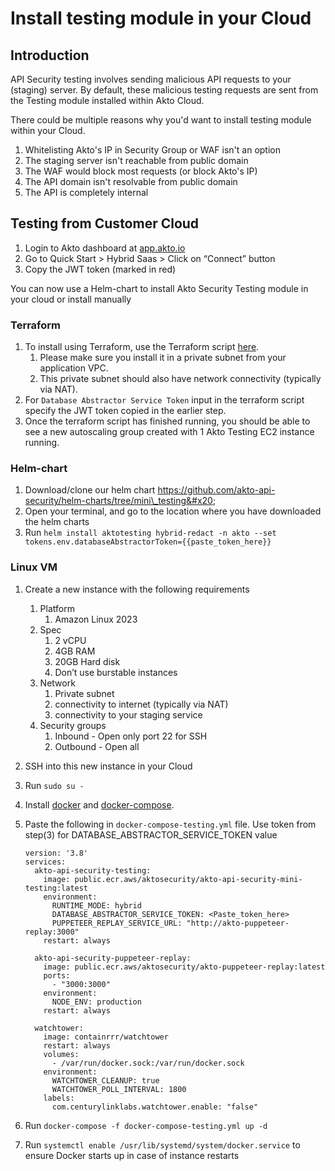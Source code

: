 # Install testing module in your Cloud

## Introduction

API Security testing involves sending malicious API requests to your (staging) server. By default, these malicious testing requests are sent from the Testing module installed within  Akto Cloud.&#x20;

There could be multiple reasons why you'd want to install testing module within your Cloud.&#x20;

1. Whitelisting Akto's IP in Security Group or WAF isn't an option
2. The staging server isn't reachable from public domain
3. The WAF would block most requests (or block Akto's IP)
4. The API domain isn't resolvable from public domain
5. The API is completely internal

## Testing from Customer Cloud

1. Login to Akto dashboard at [app.akto.io](http://app.akto.io)
2. Go to Quick Start > Hybrid Saas > Click on “Connect” button
3. Copy the JWT token (marked in red)

You can now use a Helm-chart to install Akto Security Testing module in your cloud or install manually

### Terraform

1. To install using Terraform, use the Terraform script [here](https://github.com/akto-api-security/infra/blob/feature/quick-setup/templates/mini-testing.tf).
   1. Please make sure you install it in a private subnet from your application VPC.
   2. This private subnet should also have network connectivity (typically via NAT).
3. For `Database Abstractor Service Token` input in the terraform script specify the JWT token copied in the earlier step.
4. Once the terraform script has finished running, you should be able to see a new autoscaling group created with 1 Akto Testing EC2 instance running.


### Helm-chart

1. Download/clone our helm chart https://github.com/akto-api-security/helm-charts/tree/mini\_testing&#x20;
2. Open your terminal, and go to the location where you have downloaded the helm charts&#x20;
3. Run `helm install aktotesting hybrid-redact -n akto --set tokens.env.databaseAbstractorToken={{paste_token_here}}`

### Linux VM

1. Create a new instance with the following requirements
   1. Platform
      1. Amazon Linux 2023
   2. Spec
      1. 2 vCPU
      2. 4GB RAM
      3. 20GB Hard disk
      4. Don’t use burstable instances
   3. Network
      1. Private subnet
      2. connectivity to internet (typically via NAT)
      3. connectivity to your staging service
   4. Security groups
      1. Inbound - Open only port 22 for SSH
      2. Outbound - Open all
2. SSH into this new instance in your Cloud
3. Run `sudo su -`
4. Install [docker](https://github.com/akto-api-security/infra/blob/feature/quick-setup/get-docker.sh) and [docker-compose](https://github.com/akto-api-security/infra/blob/feature/quick-setup/get-docker-compose.sh).
5.  Paste the following in `docker-compose-testing.yml` file. Use token from step(3) for DATABASE\_ABSTRACTOR\_SERVICE\_TOKEN value

    ```
    version: '3.8'
    services:
      akto-api-security-testing:
        image: public.ecr.aws/aktosecurity/akto-api-security-mini-testing:latest
        environment:
          RUNTIME_MODE: hybrid
          DATABASE_ABSTRACTOR_SERVICE_TOKEN: <Paste_token_here>
          PUPPETEER_REPLAY_SERVICE_URL: "http://akto-puppeteer-replay:3000"
        restart: always

      akto-api-security-puppeteer-replay:
        image: public.ecr.aws/aktosecurity/akto-puppeteer-replay:latest
        ports:
          - "3000:3000"
        environment:
          NODE_ENV: production
        restart: always

      watchtower:
        image: containrrr/watchtower
        restart: always
        volumes:
          - /var/run/docker.sock:/var/run/docker.sock
        environment:
          WATCHTOWER_CLEANUP: true
          WATCHTOWER_POLL_INTERVAL: 1800
        labels:
          com.centurylinklabs.watchtower.enable: "false"
    ```
6. Run `docker-compose -f docker-compose-testing.yml up -d`
7. Run `systemctl enable /usr/lib/systemd/system/docker.service` to ensure Docker starts up in case of instance restarts
